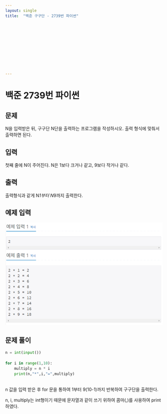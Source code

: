 ```yaml
---
layout: single
title:  "백준 구구단 - 2739번 파이썬"










---
```


# 백준 2739번 파이썬



## 문제



N을 입력받은 뒤, 구구단 N단을 출력하는 프로그램을 작성하시오. 출력 형식에 맞춰서 출력하면 된다.

## 입력

첫째 줄에 N이 주어진다. N은 1보다 크거나 같고, 9보다 작거나 같다.



## 출력

출력형식과 같게 N*1부터 N*9까지 출력한다.



## 예제 입력

![baekjoon2739](../images/2021-10-20-baekjoon2739/baekjoon2739.PNG)

## **문제 풀이**



```python
n = int(input())

for i in range(1,10): 
	multiply = n * i
	print(n,"*",i,"=",multiply)
    
```

n 값을 입력 받은 후 for 문을 통하여 1부터 9(10-1)까지 반복하여 구구단을 출력한다.

n, i, multiply는 int형이기 때문에 문자열과 같이 쓰기 위하여 콤마(,)를 사용하여 print하였다.